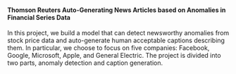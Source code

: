 #### Thomson Reuters Auto-Generating News Articles based on Anomalies in Financial Series Data
In this project, we build a model that can detect newsworthy anomalies from stock price data and auto-generate human acceptable captions describing them. In particular, we choose to focus on five companies: Facebook, Google, Microsoft, Apple, and General Electric.
The project is divided into two parts, anomaly detection and caption generation.
